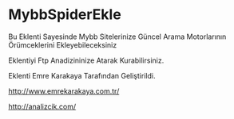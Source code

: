 MybbSpiderEkle
==============

Bu Eklenti Sayesinde Mybb Sitelerinize Güncel Arama Motorlarının Örümceklerini Ekleyebileceksiniz

Eklentiyi Ftp Anadizininize Atarak Kurabilirsiniz.


Eklenti Emre Karakaya Tarafından Geliştirildi.


http://www.emrekarakaya.com.tr/

http://analizcik.com/
